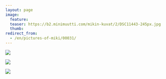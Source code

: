 ```yaml
---
layout: page
image:
  feature:
  teaser: https://b2.minimuutti.com/mikin-kuvat/2/DSC11443-245px.jpg
  thumb:
redirect_from:
  - /en/pictures-of-miki/00031/
---
```


![](https://b2.minimuutti.com/mikin-kuvat/2/DSC11356-800px.jpg)

![](https://b2.minimuutti.com/mikin-kuvat/2/DSC11424-800px.jpg)

![](https://b2.minimuutti.com/mikin-kuvat/2/DSC11443-800px.jpg)
